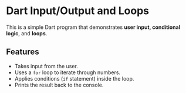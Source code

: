 # Dart Input/Output and Loops

This is a simple Dart program that demonstrates **user input, conditional logic**, and **loops**.

## Features
- Takes input from the user.
- Uses a `for` loop to iterate through numbers.
- Applies conditions (`if` statement) inside the loop.
- Prints the result back to the console.
